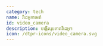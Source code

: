 ```yaml
---
category: tech
name: វីដេអូកាមេរ៉ា
id: video_camera
description: បង្កើតរូបភាពវីដេអូ។
icon: /dtpr-icons/video_camera.svg
---
```

